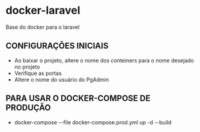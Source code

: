# docker-laravel
Base do docker para o laravel

## CONFIGURAÇÕES INICIAIS
- Ao baixar o projeto, altere o nome dos conteiners para o nome desejado no projeto
- Verifique as portas
- Altere o nome do usuário do PgAdmin

## PARA USAR O DOCKER-COMPOSE DE PRODUÇÃO
- docker-compose --file docker-compose.prod.yml up -d --build
